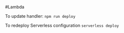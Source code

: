 #Lambda

To update handler: `npm run deploy`

To redeploy Serverless configuration `serverless deploy`
